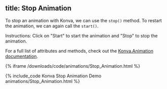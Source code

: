 title: Stop Animation
---

To stop an animation with Konva, we can use the `stop()` method.
To restart the animation, we can again call the `start()`.

Instructions: Click on "Start" to start the animation and "Stop" to stop the animation.

For a full list of attributes and methods, check out the [Konva.Animation documentation](https://konvajs.github.io/api/Konva.Animation.html).

{% iframe /downloads/code/animations/Stop_Animation.html %}

{% include_code Konva Stop Animation Demo animations/Stop_Animation.html %}